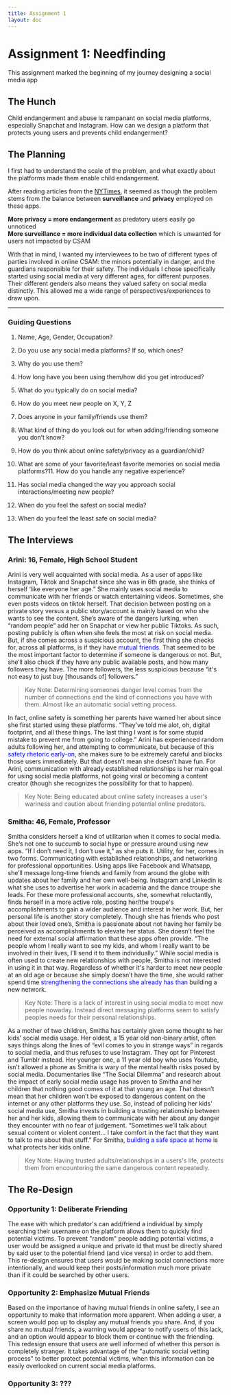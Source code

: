 ```yaml
---
title: Assignment 1
layout: doc
---
```


# Assignment 1: Needfinding #

This assignment marked the beginning of my journey designing a social media app

## The Hunch ##
Child endangerment and abuse is rampanant on social media platforms, especially Snapchat and Instagram. How can we design a platform that protects young users and prevents child endangerment?

## The Planning ##
I first had to understand the scale of the problem, and what exactly about the platforms made them enable child endangerment.

After reading articles from the [NYTimes](https://www.nytimes.com/interactive/2019/09/28/us/child-sex-abuse.html), it seemed as though the problem stems from the balance between **surveillance** and **privacy** employed on these apps. 

**More privacy = more endangerment** as predatory users easily go unnoticed<br>
**More surveillance = more individual data collection** which is unwanted for users not impacted by CSAM

With that in mind, I wanted my interviewees to be two of different types of parties involved in online CSAM: the minors potentially in danger, and the guardians responsible for their safety. The individuals I chose specifically started using social media at very different ages, for different purposes. Their different genders also means they valued safety on social media distinctly. This allowed me a wide range of perspectives/experiences to draw upon.  

---

### Guiding Questions ###
1. Name, Age, Gender, Occupation?
2. Do you use any social media platforms? If so, which ones?
3. Why do you use them?
4. How long have you been using them/how did you get introduced?

5. What do you typically do on social media?
6. How do you meet new people on X, Y, Z
7. Does anyone in your family/friends use them? 
8. What kind of thing do you look out for when adding/friending someone you don’t know?
9. How do you think about online safety/privacy as a guardian/child?

10. What are some of your favorite/least favorite memories on social media platforms?11. How do you handle any negative experience?
12. Has social media changed the way you approach social interactions/meeting new people?
13. When do you feel the safest on social media? 
14. When do you feel the least safe on social media?

## The Interviews ##

### Arini: 16, Female, High School Student ###
Arini is very well acquainted with social media. As a user of apps like Instagram, Tiktok and Snapchat since she was in 6th grade, she thinks of herself ‘like everyone her age.” She mainly uses social media to communicate with her friends or watch entertaining videos. Sometimes, she even posts videos on tiktok herself. That decision between posting on a private story versus a public story/account is mainly based on who she wants to see the content. She’s aware of the dangers lurking, when “random people” add her on Snapchat or view her public Tiktoks. As such, posting publicly is often when she feels the most at risk on social media. But, if she comes across a suspicious account, the first thing she checks for, across all platforms, is if they have <font color="blue">mutual friends</font>. That seemed to be the most important factor to determine if someone is dangerous or not. But, she’ll also check if they have any public available posts, and how many followers they have. The more followers, the less suspicious because “it's not easy to just buy [thousands of] followers.” 

> Key Note: Determining someones danger level comes from the number of connections and the kind of connections you have with them. Almost like an automatic social vetting process. 

In fact, online safety is something her parents have warned her about since she first started using these platforms. “They’ve told me alot, oh, digital footprint, and all these things. The last thing I want is for some stupid mistake to prevent me from going to college.” Arini has experienced random adults following her, and attempting to communicate, but because of this <font color="blue">safety rhetoric early-on</font>, she makes sure to be extremely careful and blocks those users immediately. But that doesn’t mean she doesn’t have fun. For Arini, communication with already established relationships is her main goal for using social media platforms, not going viral or becoming a content creator (though she recognizes the possibility for that to happen). 

> Key Note: Being educated about online safety increases a user's wariness and caution about friending potential online predators.

### Smitha: 46, Female, Professor ###
Smitha considers herself a kind of utilitarian when it comes to social media. She’s not one to succumb to social hype or pressure around using new apps. “If I don’t need it, I don’t use it,” as she puts it. Utility, for her, comes in two forms. Communicating with established relationships, and networking for professional opportunities. Using apps like Facebook and Whatsapp, she’ll message long-time friends and family from around the globe with updates about her family and her own well-being. Instagram and Linkedin is what she uses to advertise her work in academia and the dance troupe she leads. For these more professional accounts, she, somewhat reluctantly, finds herself in a more active role, posting her/the troupe's accomplishments to gain a wider audience and interest in her work. But, her personal life is another story completely. Though she has friends who post about their loved one’s, Smitha is passionate about not having her family be perceived as accomplishments to elevate her status. She doesn’t feel the need for external social affirmation that these apps often provide. “The people whom I really want to see my kids, and whom I really want to be involved in their lives, I’ll send it to them individually.” While social media is often used to create new relationships with people, Smitha is not interested in using it in that way. Regardless of whether it's harder to meet new people at an old age or because she simply doesn’t have the time, she would rather spend time <font color="blue">strengthening the connections she already has than</font> building a new network.

> Key Note: There is a lack of interest in using social media to meet new people nowaday. Instead direct messaging platforms seem to satisfy peoples needs for their personal relationships.

As a mother of two children, Smitha has certainly given some thought to her kids' social media usage. Her oldest, a 15 year old non-binary artist, often says things along the lines of “evil comes to you in strange ways” in regards to social media, and thus refuses to use Instagram. They opt for Pinterest and Tumblr instead. Her younger one, a 11 year old boy who uses Youtube, isn’t allowed a phone as Smitha is wary of the mental health risks posed by social media. Documentaries like “The Social Dilemma” and research about the impact of early social media usage has proven to Smitha and her children that nothing good comes of it at that young an age. That doesn’t mean that her children won’t be exposed to dangerous content on the internet or any other platforms they use. So, instead of policing her kids' social media use, Smitha invests in building a trusting relationship between her and her kids, allowing them to communicate with her about any danger they encounter with no fear of judgement. “Sometimes we’ll talk about sexual content or violent content… I take comfort in the fact that they want to talk to me about that stuff.” For Smitha, <font color="blue">building a safe space at home </font> is what protects her kids online.  

> Key Note: Having trusted adults/relationships in a users's life, protects them from encountering the same dangerous content repeatedly. 


## The Re-Design ##
### Opportunity 1: Deliberate Friending ###
The ease with which predator's can add/friend a individual by simply searching their username on the platform allows them to quickly find potential victims. To prevent "random" people adding potential victims, a user would be assigned a unique and private id that must be directly shared by said user to the potential friend (and vice versa) in order to add them. This re-design ensures that users would be making social connections more intentionally, and would keep their posts/information much more private than if it could be searched by other users. 

### Opportunity 2: Emphasize Mutual Friends ###
Based on the importance of having mutual friends in online safety, I see an opportunity to make that information more apparent. When adding a user, a screen would pop up to display any mutual friends you share. And, if you share no mutual friends, a warning would appear to notify users of this lack, and an option would appear to block them or continue with the friending. This redesign ensure that users are well informed of whether this person is completely stranger. It takes advantage of the "automatic social vetting process" to better protect potential victims, when this information can be easily overlooked on current social media platforms.

### Opportunity 3: ??? ###